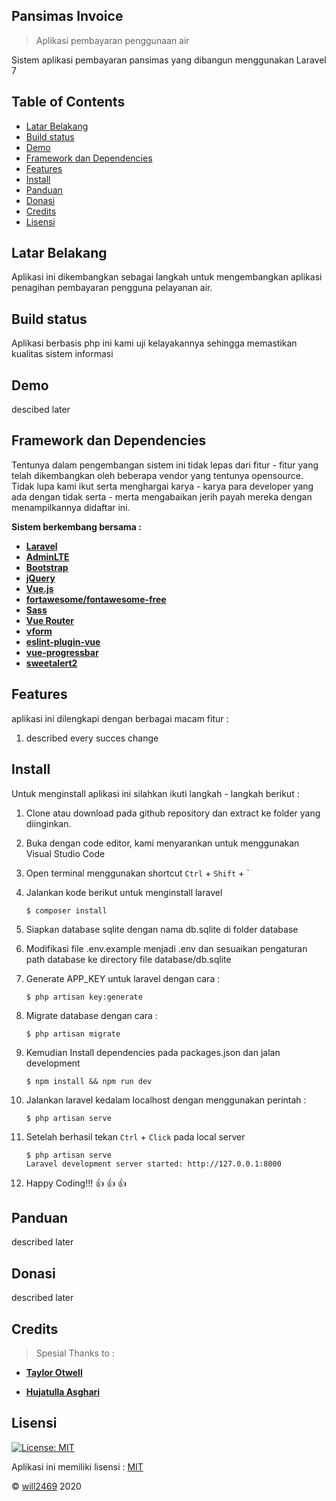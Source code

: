 ## Pansimas Invoice
>Aplikasi pembayaran penggunaan air

Sistem aplikasi pembayaran pansimas yang dibangun menggunakan Laravel 7

## Table of Contents

- [Latar Belakang](#latar-belakang)
- [Build status](#build-status)
- [Demo](#demo)
- [Framework dan Dependencies](#framework-dan-dependencies)
- [Features](#features)
- [Install](#install)
- [Panduan](#panduan)
- [Donasi](#panduan)
- [Credits](#credits)
- [Lisensi](#lisensi)

## Latar Belakang
Aplikasi ini dikembangkan sebagai langkah untuk mengembangkan aplikasi penagihan pembayaran pengguna pelayanan air.

## Build status
Aplikasi berbasis php ini kami uji kelayakannya sehingga memastikan kualitas sistem informasi
 
## Demo
descibed later

## Framework dan Dependencies

Tentunya dalam pengembangan sistem ini tidak lepas dari fitur - fitur yang telah dikembangkan oleh beberapa vendor yang tentunya opensource. Tidak lupa kami ikut serta menghargai karya - karya para developer yang ada dengan tidak serta - merta mengabaikan jerih payah mereka dengan menampilkannya didaftar ini.

<b>Sistem berkembang bersama : </b>
- **[Laravel](https://laravel.com/)**
- **[AdminLTE](https://adminlte.io/)**
- **[Bootstrap](https://getbootstrap.com/)**
- **[jQuery](https://jquery.com/)**
- **[Vue.js](https://vuejs.org/)**
- **[fortawesome/fontawesome-free](https://fontawesome.com/)**
- **[Sass](https://sass-lang.com/)**
- **[Vue Router](https://router.vuejs.org/)**
- **[vform](https://www.npmjs.com/package/vform)**
- **[eslint-plugin-vue](https://www.npmjs.com/package/eslint-plugin-vue)**
- **[vue-progressbar](http://hilongjw.github.io/vue-progressbar/)**
- **[sweetalert2](https://sweetalert2.github.io/)**

## Features

aplikasi ini dilengkapi dengan berbagai macam fitur :
1. described every succes change


## Install

Untuk menginstall aplikasi ini silahkan ikuti langkah - langkah berikut :

1. Clone atau download pada github repository dan extract ke folder yang diinginkan.

2. Buka dengan code editor, kami menyarankan untuk menggunakan Visual Studio Code

3. Open terminal menggunakan shortcut `Ctrl` + `Shift` + `

4. Jalankan kode berikut untuk menginstall laravel

    ```
    $ composer install
    ```

5. Siapkan database sqlite dengan nama db.sqlite di folder database
6. Modifikasi file .env.example menjadi .env dan sesuaikan pengaturan path database ke directory file database/db.sqlite

7. Generate APP_KEY untuk laravel dengan cara :

    ```
    $ php artisan key:generate
    ```

8. Migrate database dengan cara :

    ```
    $ php artisan migrate
    ```

9. Kemudian Install dependencies pada packages.json dan jalan development

    ```
    $ npm install && npm run dev
    ```

10. Jalankan laravel kedalam localhost dengan menggunakan perintah :

    ```
    $ php artisan serve
    ```

11. Setelah berhasil tekan `Ctrl` + `Click` pada local server

    ```
    $ php artisan serve
    Laravel development server started: http://127.0.0.1:8000
    ```

10. Happy Coding!!! :thumbsup: :thumbsup: :thumbsup:

## Panduan
described later

## Donasi
described later

## Credits
>Spesial Thanks to :

- **[Taylor Otwell](mailto:taylor@laravel.com)**

- **[Hujatulla Asghari](https://www.youtube.com/channel/UCnj1BK9TU32-bOlZ9415fuw)**

## Lisensi

[![License: MIT](https://img.shields.io/badge/License-MIT-yellow.svg)](https://opensource.org/licenses/MIT)

Aplikasi ini memiliki lisensi : [MIT](https://opensource.org/licenses/MIT)

© [will2469](https://github.com/will2469) 2020
